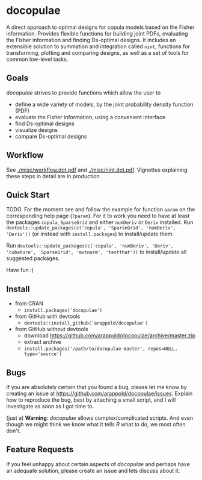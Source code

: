# docopulae

A direct approach to optimal designs for copula models based on the Fisher information.
Provides flexible functions for building joint PDFs, evaluating the Fisher information and finding Ds-optimal designs.
It includes an extensible solution to summation and integration called `nint`, functions for transforming, plotting and comparing designs, as well as a set of tools for common low-level tasks.

## Goals

*docopulae* strives to provide functions which allow the user to
* define a wide variety of models, by the joint probability density function (PDF)
* evaluate the Fisher information, using a convenient interface
* find Ds-optimal designs
* visualize designs
* compare Ds-optimal designs

## Workflow

See [./misc/workflow.dot.pdf](./misc/workflow.dot.pdf) and [./misc/nint.dot.pdf](./misc/nint.dot.pdf). Vignettes explaining these steps in detail are in production.

## Quick Start

TODO.
For the moment see and follow the example for function `param` on the corresponding help page (`?param`).
For it to work you need to have at least the packages `copula`, `SparseGrid` and either `numDeriv` or `Deriv` installed.
Run `devtools::update_packages(c('copula', 'SparseGrid', 'numDeriv', 'Deriv'))` (or instead with `install.packages`) to install/update them.

Run `devtools::update_packages(c('copula', 'numDeriv', 'Deriv', 'cubature', 'SparseGrid', 'mvtnorm', 'testthat'))` to install/update all suggested packages.

Have fun :)

## Install

* from CRAN
  * `install.packages('docopulae')`
* from GitHub with devtools
  * `devtools::install_github('arappold/docopulae')`
* from GitHub without devtools
  * download https://github.com/arappold/docopulae/archive/master.zip
  * extract archive
  * `install.packages('/path/to/docopulae-master', repos=NULL, type='source')`

## Bugs

If you are absolutely certain that you found a bug, please let me know by creating an issue at https://github.com/arappold/docopulae/issues. Explain how to reproduce the bug, best by attaching a small script, and I will investigate as soon as I got time to.

(just a) **Warning**: *docopulae* allows complex/complicated scripts. And even though we might think we know what it tells *R* what to do, we most often don't.

## Feature Requests

If you feel unhappy about certain aspects of *docopulae* and perhaps have an adequate solution, please create an issue and lets discuss about it.
